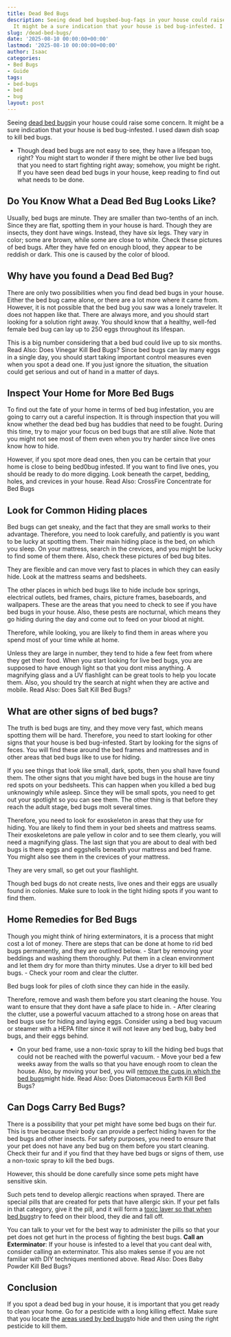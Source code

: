```yaml
---
title: Dead Bed Bugs
description: Seeing dead bed bugsbed-bug-faqs in your house could raise some concern.
  It might be a sure indication that your house is bed bug-infested. I used dawn dish...
slug: /dead-bed-bugs/
date: '2025-08-10 00:00:00+00:00'
lastmod: '2025-08-10 00:00:00+00:00'
author: Isaac
categories:
- Bed Bugs
- Guide
tags:
- bed-bugs
- bed
- bug
layout: post
---
```

Seeing [dead bed bugs](https://nysipm.cornell.edu/whats-bugging-you/[bed-bugs](https://pestpolicy.com/bed-bug-bites-vs-mosquito-bites/)/bed-bug-faqs///)in your house could raise some concern. It might be a sure indication that your house is bed bug-infested. I used dawn dish soap to kill bed bugs.

- Though dead bed bugs are not easy to see, they have a lifespan too, right? You might start to wonder if there might be other live bed bugs that you need to start fighting right away; somehow, you might be right. If you have seen dead bed bugs in your house, keep reading to find out what needs to be done.

##  Do You Know What a Dead Bed Bug Looks Like?

Usually, bed bugs are minute. They are smaller than two-tenths of an inch. Since they are flat, spotting them in your house is hard. Though they are insects, they dont have wings. Instead, they have six legs. They vary in color; some are brown, while some are close to white. Check these pictures of bed bugs. After they have fed on enough blood, they appear to be reddish or dark. This one is caused by the color of blood.

##  Why have you found a Dead Bed Bug?

There are only two possibilities when you find dead bed bugs in your house. Either the bed bug came alone, or there are a lot more where it came from. However, it is not possible that the bed bug you saw was a lonely traveler. It does not happen like that. There are always more, and you should start looking for a solution right away. You should know that a healthy, well-fed female bed bug can lay up to 250 eggs throughout its lifespan.

This is a big number considering that a bed bud could live up to six months. Read Also: Does Vinegar Kill Bed Bugs? Since bed bugs can lay many eggs in a single day, you should start taking important control measures even when you spot a dead one. If you just ignore the situation, the situation could get serious and out of hand in a matter of days.

##  Inspect Your Home for More Bed Bugs

To find out the fate of your home in terms of bed bug infestation, you are going to carry out a careful inspection. It is through inspection that you will know whether the dead bed bug has buddies that need to be fought. During this time, try to major your focus on bed bugs that are still alive. Note that you might not see most of them even when you try harder since live ones know how to hide.

However, if you spot more dead ones, then you can be certain that your home is close to being bed0bug infested. If you want to find live ones, you should be ready to do more digging. Look beneath the carpet, bedding, holes, and crevices in your house. Read Also: CrossFire Concentrate for Bed Bugs

##  Look for Common Hiding places

Bed bugs can get sneaky, and the fact that they are small works to their advantage. Therefore, you need to look carefully, and patiently is you want to be lucky at spotting them. Their main hiding place is the bed, on which you sleep. On your mattress, search in the crevices, and you might be lucky to find some of them there. Also, check these pictures of bed bug bites.

They are flexible and can move very fast to places in which they can easily hide. Look at the mattress seams and bedsheets.

The other places in which bed bugs like to hide include box springs, electrical outlets, bed frames, chairs, picture frames, baseboards, and wallpapers. These are the areas that you need to check to see if you have bed bugs in your house. Also, these pests are nocturnal, which means they go hiding during the day and come out to feed on your blood at night.

Therefore, while looking, you are likely to find them in areas where you spend most of your time while at home.

Unless they are large in number, they tend to hide a few feet from where they get their food. When you start looking for live bed bugs, you are supposed to have enough light so that you dont miss anything. A magnifying glass and a UV flashlight can be great tools to help you locate them. Also, you should try the search at night when they are active and mobile. Read Also: Does Salt Kill Bed Bugs?

##  What are other signs of bed bugs?

The truth is bed bugs are tiny, and they move very fast, which means spotting them will be hard. Therefore, you need to start looking for other signs that your house is bed bug-infested. Start by looking for the signs of feces. You will find these around the bed frames and mattresses and in other areas that bed bugs like to use for hiding.

If you see things that look like small, dark, spots, then you shall have found them. The other signs that you might have bed bugs in the house are tiny red spots on your bedsheets. This can happen when you killed a bed bug unknowingly while asleep. Since they will be small spots, you need to get out your spotlight so you can see them. The other thing is that before they reach the adult stage, bed bugs molt several times.

Therefore, you need to look for exoskeleton in areas that they use for hiding. You are likely to find them in your bed sheets and mattress seams. Their exoskeletons are pale yellow in color and to see them clearly, you will need a magnifying glass. The last sign that you are about to deal with bed bugs is there eggs and eggshells beneath your mattress and bed frame. You might also see them in the crevices of your mattress.

They are very small, so get out your flashlight.

Though bed bugs do not create nests, live ones and their eggs are usually found in colonies. Make sure to look in the tight hiding spots if you want to find them.

##  Home Remedies for Bed Bugs

Though you might think of hiring exterminators, it is a process that might cost a lot of money. There are steps that can be done at home to rid bed bugs permanently, and they are outlined below. - Start by removing your beddings and washing them thoroughly. Put them in a clean environment and let them dry for more than thirty minutes. Use a dryer to kill bed bed bugs. - Check your room and clear the clutter.

Bed bugs look for piles of cloth since they can hide in the easily.

Therefore, remove and wash them before you start cleaning the house. You want to ensure that they dont have a safe place to hide in. - After clearing the clutter, use a powerful vacuum attached to a strong hose on areas that bed bugs use for hiding and laying eggs. Consider using a bed bug vacuum or steamer with a HEPA filter since it will not leave any bed bug, baby bed bugs, and their eggs behind.

- On your bed frame, use a non-toxic spray to kill the hiding bed bugs that could not be reached with the powerful vacuum. - Move your bed a few weeks away from the walls so that you have enough room to clean the house. Also, by moving your bed, you will [remove the cups in which the bed bugs](https://pestpolicy.com/can-bed-bugs-climb-metal-or-plastic/)might hide. Read Also: Does Diatomaceous Earth Kill Bed Bugs?

##  Can Dogs Carry Bed Bugs?

There is a possibility that your pet might have some bed bugs on their fur. This is true because their body can provide a perfect hiding haven for the bed bugs and other insects. For safety purposes, you need to ensure that your pet does not have any bed bug on them before you start cleaning. Check their fur and if you find that they have bed bugs or signs of them, use a non-toxic spray to kill the bed bugs.

However, this should be done carefully since some pets might have sensitive skin.

Such pets tend to develop allergic reactions when sprayed. There are special pills that are created for pets that have allergic skin. If your pet falls in that category, give it the pill, and it will form a [toxic layer so that when bed bugs](https://pestpolicy.com/what-happens-when-you-squish-a-bed-bug/)try to feed on their blood, they die and fall off.

You can talk to your vet for the best way to administer the pills so that your pet does not get hurt in the process of fighting the best bugs. **Call an Exterminator**: If your house is infested to a level that you cant deal with, consider calling an exterminator. This also makes sense if you are not familiar with DIY techniques mentioned above. Read Also: Does Baby Powder Kill Bed Bugs?

##  Conclusion

If you spot a dead bed bug in your house, it is important that you get ready to clean your home. Go for a pesticide with a long killing effect. Make sure that you locate the [areas used by bed bugs](https://pestpolicy.com/bed-bugs-vs-mites/)to hide and then using the right pesticide to kill them.